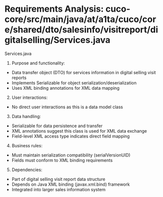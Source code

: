 # Requirements Analysis: cuco-core/src/main/java/at/a1ta/cuco/core/shared/dto/salesinfo/visitreport/digitalselling/Services.java

Services.java
1. Purpose and functionality:
- Data transfer object (DTO) for services information in digital selling visit reports
- Implements Serializable for object serialization/deserialization
- Uses XML binding annotations for XML data mapping

2. User interactions:
- No direct user interactions as this is a data model class

3. Data handling:
- Serializable for data persistence and transfer
- XML annotations suggest this class is used for XML data exchange
- Field-level XML access type indicates direct field mapping

4. Business rules:
- Must maintain serialization compatibility (serialVersionUID)
- Fields must conform to XML binding requirements

5. Dependencies:
- Part of digital selling visit report data structure
- Depends on Java XML binding (javax.xml.bind) framework
- Integrated into larger sales information system